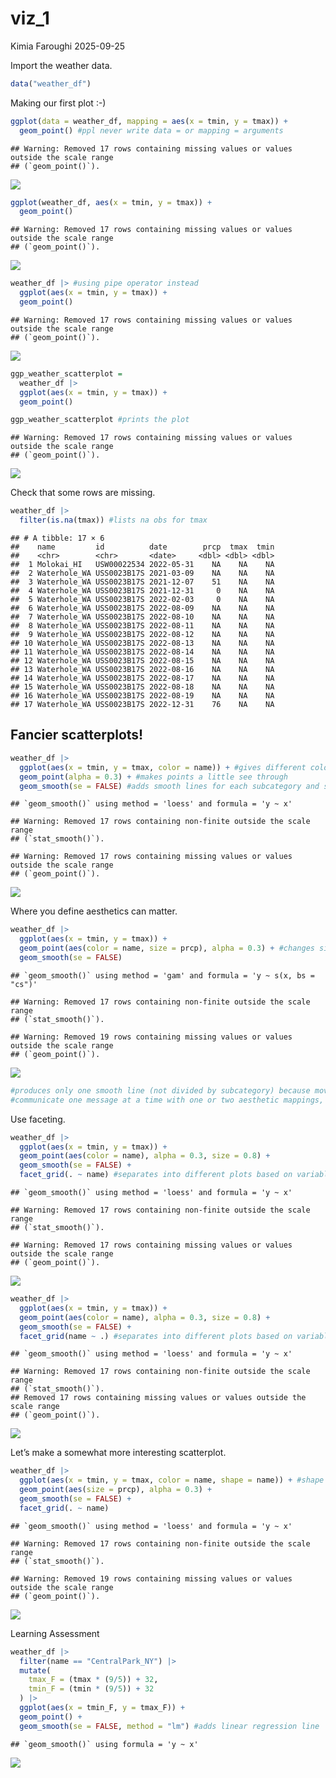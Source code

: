 viz_1
================
Kimia Faroughi
2025-09-25

Import the weather data.

``` r
data("weather_df")
```

Making our first plot :-)

``` r
ggplot(data = weather_df, mapping = aes(x = tmin, y = tmax)) + 
  geom_point() #ppl never write data = or mapping = arguments
```

    ## Warning: Removed 17 rows containing missing values or values outside the scale range
    ## (`geom_point()`).

![](data_viz_files/figure-gfm/unnamed-chunk-2-1.png)<!-- -->

``` r
ggplot(weather_df, aes(x = tmin, y = tmax)) + 
  geom_point()
```

    ## Warning: Removed 17 rows containing missing values or values outside the scale range
    ## (`geom_point()`).

![](data_viz_files/figure-gfm/unnamed-chunk-2-2.png)<!-- -->

``` r
weather_df |> #using pipe operator instead
  ggplot(aes(x = tmin, y = tmax)) +
  geom_point()
```

    ## Warning: Removed 17 rows containing missing values or values outside the scale range
    ## (`geom_point()`).

![](data_viz_files/figure-gfm/unnamed-chunk-3-1.png)<!-- -->

``` r
ggp_weather_scatterplot = 
  weather_df |> 
  ggplot(aes(x = tmin, y = tmax)) +
  geom_point()

ggp_weather_scatterplot #prints the plot
```

    ## Warning: Removed 17 rows containing missing values or values outside the scale range
    ## (`geom_point()`).

![](data_viz_files/figure-gfm/unnamed-chunk-4-1.png)<!-- -->

Check that some rows are missing.

``` r
weather_df |> 
  filter(is.na(tmax)) #lists na obs for tmax
```

    ## # A tibble: 17 × 6
    ##    name         id          date        prcp  tmax  tmin
    ##    <chr>        <chr>       <date>     <dbl> <dbl> <dbl>
    ##  1 Molokai_HI   USW00022534 2022-05-31    NA    NA    NA
    ##  2 Waterhole_WA USS0023B17S 2021-03-09    NA    NA    NA
    ##  3 Waterhole_WA USS0023B17S 2021-12-07    51    NA    NA
    ##  4 Waterhole_WA USS0023B17S 2021-12-31     0    NA    NA
    ##  5 Waterhole_WA USS0023B17S 2022-02-03     0    NA    NA
    ##  6 Waterhole_WA USS0023B17S 2022-08-09    NA    NA    NA
    ##  7 Waterhole_WA USS0023B17S 2022-08-10    NA    NA    NA
    ##  8 Waterhole_WA USS0023B17S 2022-08-11    NA    NA    NA
    ##  9 Waterhole_WA USS0023B17S 2022-08-12    NA    NA    NA
    ## 10 Waterhole_WA USS0023B17S 2022-08-13    NA    NA    NA
    ## 11 Waterhole_WA USS0023B17S 2022-08-14    NA    NA    NA
    ## 12 Waterhole_WA USS0023B17S 2022-08-15    NA    NA    NA
    ## 13 Waterhole_WA USS0023B17S 2022-08-16    NA    NA    NA
    ## 14 Waterhole_WA USS0023B17S 2022-08-17    NA    NA    NA
    ## 15 Waterhole_WA USS0023B17S 2022-08-18    NA    NA    NA
    ## 16 Waterhole_WA USS0023B17S 2022-08-19    NA    NA    NA
    ## 17 Waterhole_WA USS0023B17S 2022-12-31    76    NA    NA

## Fancier scatterplots!

``` r
weather_df |> 
  ggplot(aes(x = tmin, y = tmax, color = name)) + #gives different color for each name variable in dataset
  geom_point(alpha = 0.3) + #makes points a little see through
  geom_smooth(se = FALSE) #adds smooth lines for each subcategory and se = FALSE removes suspect error band (don't trust them)
```

    ## `geom_smooth()` using method = 'loess' and formula = 'y ~ x'

    ## Warning: Removed 17 rows containing non-finite outside the scale range
    ## (`stat_smooth()`).

    ## Warning: Removed 17 rows containing missing values or values outside the scale range
    ## (`geom_point()`).

![](data_viz_files/figure-gfm/unnamed-chunk-6-1.png)<!-- -->

Where you define aesthetics can matter.

``` r
weather_df |> 
  ggplot(aes(x = tmin, y = tmax)) +
  geom_point(aes(color = name, size = prcp), alpha = 0.3) + #changes size of every point based on precipitation var
  geom_smooth(se = FALSE)
```

    ## `geom_smooth()` using method = 'gam' and formula = 'y ~ s(x, bs = "cs")'

    ## Warning: Removed 17 rows containing non-finite outside the scale range
    ## (`stat_smooth()`).

    ## Warning: Removed 19 rows containing missing values or values outside the scale range
    ## (`geom_point()`).

![](data_viz_files/figure-gfm/unnamed-chunk-7-1.png)<!-- -->

``` r
#produces only one smooth line (not divided by subcategory) because moved the aesthetic of color to geom_point rather than the main ggplot line
#communicate one message at a time with one or two aesthetic mappings, don't need to include lots of different options because you want your "audience" to understand the plot
```

Use faceting.

``` r
weather_df |> 
  ggplot(aes(x = tmin, y = tmax)) +
  geom_point(aes(color = name), alpha = 0.3, size = 0.8) +
  geom_smooth(se = FALSE) +
  facet_grid(. ~ name) #separates into different plots based on variable name (by column)
```

    ## `geom_smooth()` using method = 'loess' and formula = 'y ~ x'

    ## Warning: Removed 17 rows containing non-finite outside the scale range
    ## (`stat_smooth()`).

    ## Warning: Removed 17 rows containing missing values or values outside the scale range
    ## (`geom_point()`).

![](data_viz_files/figure-gfm/unnamed-chunk-8-1.png)<!-- -->

``` r
weather_df |> 
  ggplot(aes(x = tmin, y = tmax)) +
  geom_point(aes(color = name), alpha = 0.3, size = 0.8) +
  geom_smooth(se = FALSE) +
  facet_grid(name ~ .) #separates into different plots based on variable name (by row)
```

    ## `geom_smooth()` using method = 'loess' and formula = 'y ~ x'

    ## Warning: Removed 17 rows containing non-finite outside the scale range
    ## (`stat_smooth()`).
    ## Removed 17 rows containing missing values or values outside the scale range
    ## (`geom_point()`).

![](data_viz_files/figure-gfm/unnamed-chunk-8-2.png)<!-- -->

Let’s make a somewhat more interesting scatterplot.

``` r
weather_df |> 
  ggplot(aes(x = tmin, y = tmax, color = name, shape = name)) + #shape = name creates different shapes as the points based on variable name
  geom_point(aes(size = prcp), alpha = 0.3) +
  geom_smooth(se = FALSE) +
  facet_grid(. ~ name)
```

    ## `geom_smooth()` using method = 'loess' and formula = 'y ~ x'

    ## Warning: Removed 17 rows containing non-finite outside the scale range
    ## (`stat_smooth()`).

    ## Warning: Removed 19 rows containing missing values or values outside the scale range
    ## (`geom_point()`).

![](data_viz_files/figure-gfm/unnamed-chunk-9-1.png)<!-- -->

Learning Assessment

``` r
weather_df |> 
  filter(name == "CentralPark_NY") |> 
  mutate(
    tmax_F = (tmax * (9/5)) + 32,
    tmin_F = (tmin * (9/5)) + 32
  ) |> 
  ggplot(aes(x = tmin_F, y = tmax_F)) +
  geom_point() +
  geom_smooth(se = FALSE, method = "lm") #adds linear regression line
```

    ## `geom_smooth()` using formula = 'y ~ x'

![](data_viz_files/figure-gfm/unnamed-chunk-10-1.png)<!-- -->

